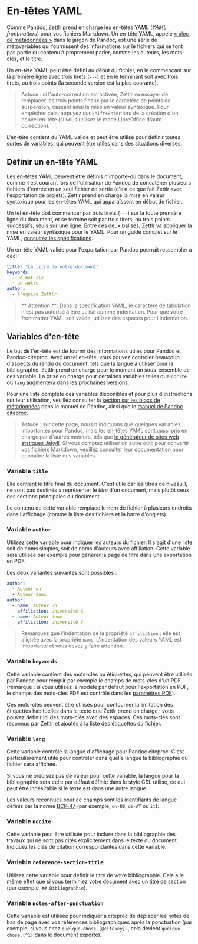 # En-têtes YAML

Comme Pandoc, Zettlr prend en charge les en-têtes YAML (_YAML frontmatters_) pour vos fichiers Markdown.
Un en-tête YAML, appelé [« bloc de métadonnées »](https://pandoc.org/MANUAL.html#metadata-blocks) dans le jargon de Pandoc, est une série de métavariables qui fournissent des informations sur le fichiers qui ne font pas partie du contenu à proprement parler, comme les auteurs, les mots-clés, et le titre.

Un en-tête YAML peut être défini au début du fichier, en le commençant sur la première ligne avec trois tirets (`---`) et en le terminant soit avec trois tirets, ou trois points (la seconde version est la plus courante).

> Astuce : si l'auto-correction est activée, Zettlr va essayer de remplacer les trois points finaux par le caractère de points de suspension, cassant ainsi la mise en valeur syntaxique. Pour empêcher cela, appuyez sur `Shift+Enter` lors de la création d'un nouvel en-tête (si vous utilisez le mode LibreOffice d'auto-correction).

L'en-tête contient du YAML valide et peut être utilisé pour définir toutes sortes de variables, qui peuvent être utiles dans des situations diverses.

## Définir un en-tête YAML

Les en-têtes YAML peuvent être définis n'importe-où dans le document, comme il est courant lors de l'utilisation de Pandoc de concaténer plusieurs fichiers d'entrée en un seul fichier de sortie (c'est ce que fait Zettlr avec l'exportation de projets).
Zettlr prend en charge la mise en valeur syntaxique pour les en-têtes YAML qui apparaîssent en début de fichier.

Un tel en-tête doit commencer par trois tirets (`---`) sur la toute première ligne du document, et se termine soit par trois tirets, ou trois points successifs, seuls sur une ligne. Entre ces deux balises, Zettlr va appliquer la mise en valeur syntaxique pour le YAML.
Pour un guide complet sur le YAML, [consultez les spécifications](https://yaml.org/spec/1.2/spec.html).

Un en-tête YAML valide pour l'exportation par Pandoc pourrait ressembler à ceci :

```yaml
title: "Le titre de votre document"
keywords:
  - un mot-clé
  - un autre
author:
  - l'équipe Zettlr
```

> ** Attention **: Dans la spécification YAML, le caractère de tabulation n'est pas autorisé à être utilisé comme indentation. Pour que votre frontmatter YAML soit valide, utilisez des espaces pour l'indentation.

## Variables d'en-tête

Le but de l'en-tête est de fournir des informations utiles pour Pandoc et Pandoc-citeproc.
Avec un tel en-tête, vous pouvez controler beaucoup d'aspects du rendu du document, tels que la langue à utiliser pour la bibliographie.
Zettlr prend en charge pour le moment un sous-ensemble de ces variable.
La prise en charge pour certaines variables telles que `nocite` ou `lang` augmentera dans les prochaines versions.

Pour une liste complète des variables disponibles et pour plus d'instructions sur leur utilisation, veuillez consulter la
[section sur les blocs de métadonnées](https://pandoc.org/MANUAL.html#metadata-blocks) dans le manuel de Pandoc, ainsi que le [manuel de Pandoc citeproc](https://github.com/jgm/pandoc-citeproc/blob/master/man/pandoc-citeproc.1.md).

> Astuce : sur cette page, nous n'indiquons que quelques variables importantes pour Pandoc, mais les en-têtes YAML sont aussi pris en charge par d'autres moteurs, tels que [le générateur de sites web statiques Jekyll](https://jekyllrb.com/docs/front-matter/).
Si vous comptez utiliser un autre outil pour convertir vos fichiers Markdown, veuillez consulter leur documentation pour connaître la liste des variables.

### Variable `title`

Elle contient le titre final du document.
C'est utile car les titres de niveau 1, ne sont pas destinés à représenter le _titre_ d'un document, mais plutôt ceux des sections principales du document.

Le contenu de cette variable remplace le nom de fichier à plusieurs endroits dans l'affichage (comme la liste des fichiers et la barre d'onglets).

### Variable `author`

Utilisez cette variable pour indiquer les auteurs du fichier.
Il s'agit d'une liste soit de noms simples, soit de noms d'auteurs avec affiliation.
Cette variable sera utilisée par exemple pour générer la page de titre dans une exportation en PDF.

Les deux variantes suivantes sont possibles :

```yaml
author:
  - Auteur un
  - Auteur deux
author:
  - name: Auteur un
    affiliation: Université X
  - name: Auteur deux
    affiliation: Université Y
```

> Remarquez que l'indentation de la propriété `affiliation` : elle est alignée avec la propriété `name`.
L'indentation des valeurs YAML est importante et vous devez y faire attention.

### Variable `keywords`

Cette variable contient des mots-clés ou étiquettes, qui peuvent être utilisés par Pandoc pour remplir par exemple le champs de mots-clés d'un PDF (remarque : si vous utilisez le modèle par défaut pour l'exportation en PDF, le champs des mots-clés PDF est contrôlé dans les [paramètres PDF](../reference/settings.md#pdf-preferences)).

Ces mots-clés peuvent être utilisés pour contourner la limitation des étiquettes habituelles dans le texte que Zettlr prend en charge : vous pouvez définir ici des mots-clés avec des espaces.
Ces mots-clés sont reconnus par Zettlr et ajoutés à la liste des étiquettes du fichier.

### Variable `lang`

Cette variable contrôle la langue d'affichage pour Pandoc citeproc.
C'est particulièrement utile pour contrôler dans quelle langue la bibliographie du fichier sera affichée.

Si vous ne précisez pas de valeur pour cette variable, la langue pour la bibliographie sera celle par défaut définie dans le style CSL utilisé, ce qui peut être indésirable si le texte est dans une autre langue.

Les valeurs reconnues pour ce champs sont les identifiants de langue définis par la norme [BCP-47](https://tools.ietf.org/html/bcp47) (par exemple, `en-US`, `de-AT` ou `it`).

### Variable `nocite`

Cette variable peut être utilisée pour inclure dans la bibliographie des travaux qui ne sont pas cités explicitement dans le texte du document.
Indiquez les clés de citation correspondantes dans cette variable.

### Variable `reference-section-title`

Utilisez cette variable pour définir le titre de votre bibliographie. Cela a le même effet que si vous terminiez votre document avec un titre de section (par exemple, `## Bibliographie`).

### Variable `notes-after-punctuation`

Cette variable est utilisée pour indiquer à citeproc de déplacer les notes de bas de page avec vos références bibliographiques après la ponctuation
(par exemple, si vous citez `quelque-chose [@citekey].`, cela devient `quelque-chose.[^1]` dans le document exporté).
